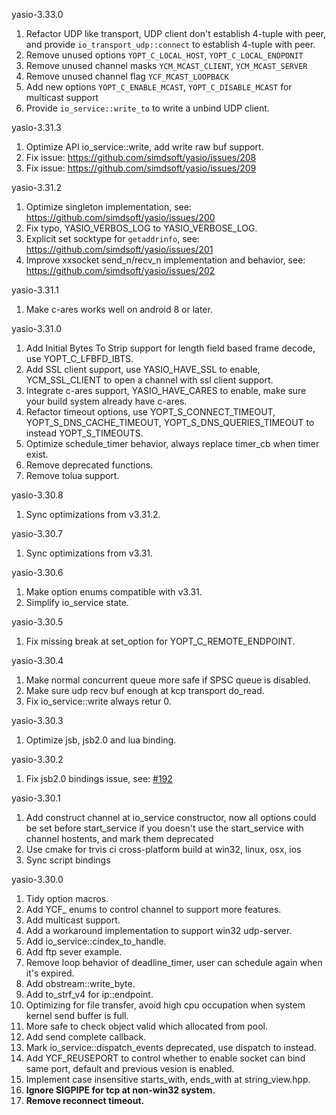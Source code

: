 yasio-3.33.0
  
1. Refactor UDP like transport, UDP client don't establish 4-tuple with peer, and provide  ```io_transport_udp::connect``` to establish 4-tuple with peer.
2. Remove unused options ```YOPT_C_LOCAL_HOST```, ```YOPT_C_LOCAL_ENDPONIT```
3. Remove unused channel masks ```YCM_MCAST_CLIENT```, ```YCM_MCAST_SERVER```
4. Remove unused channel flag ```YCF_MCAST_LOOPBACK```
5. Add new options ```YOPT_C_ENABLE_MCAST```, ```YOPT_C_DISABLE_MCAST``` for multicast support
6. Provide ```io_service::write_to``` to write a unbind UDP client.
  
  
yasio-3.31.3
  
1. Optimize API io_service::write, add write raw buf support.
2. Fix issue: https://github.com/simdsoft/yasio/issues/208
3. Fix issue: https://github.com/simdsoft/yasio/issues/209
  
  
yasio-3.31.2
  
1. Optimize singleton implementation, see: https://github.com/simdsoft/yasio/issues/200
2. Fix typo, YASIO_VERBOS_LOG to YASIO_VERBOSE_LOG.
3. Explicit set socktype for ```getaddrinfo```, see: https://github.com/simdsoft/yasio/issues/201
4. Improve xxsocket send_n/recv_n implementation and behavior, see: https://github.com/simdsoft/yasio/issues/202
  
  
yasio-3.31.1
  
1. Make c-ares works well on android 8 or later.
  
  
yasio-3.31.0
  
1. Add Initial Bytes To Strip support for length field based frame decode, use YOPT_C_LFBFD_IBTS.
2. Add SSL client support, use YASIO_HAVE_SSL to enable, YCM_SSL_CLIENT to open a channel with ssl client support.
3. Integrate c-ares support, YASIO_HAVE_CARES to enable, make sure your build system already have c-ares.
4. Refactor timeout options, use YOPT_S_CONNECT_TIMEOUT, YOPT_S_DNS_CACHE_TIMEOUT, YOPT_S_DNS_QUERIES_TIMEOUT to instead YOPT_S_TIMEOUTS.
5. Optimize schedule_timer behavior, always replace timer_cb when timer exist.
6. Remove deprecated functions.
7. Remove tolua support.
  
  
yasio-3.30.8
  
1. Sync optimizations from v3.31.2.
  
  
yasio-3.30.7
  
1. Sync optimizations from v3.31.
  
  
yasio-3.30.6
  
1. Make option enums compatible with v3.31.
2. Simplify io_service state.
  
  
yasio-3.30.5
  
1. Fix missing break at set_option for YOPT_C_REMOTE_ENDPOINT.
  
  
yasio-3.30.4
  
1. Make normal concurrent queue more safe if SPSC queue is disabled.
2. Make sure udp recv buf enough at kcp transport do_read.
3. Fix io_service::write always retur 0.
  
  
yasio-3.30.3
  
1. Optimize jsb, jsb2.0 and lua binding.
  
  
yasio-3.30.2
  
1. Fix jsb2.0 bindings issue, see: [#192](https://github.com/simdsoft/yasio/issues/192)
  
  
yasio-3.30.1
  
1. Add construct channel at io_service constructor, now all options could be set before start_service if you doesn't use the start_service with channel hostents, and mark them deprecated
2. Use cmake for trvis ci cross-platform build at win32, linux, osx, ios
3. Sync script bindings
  
  
yasio-3.30.0
  
1. Tidy option macros.
2. Add YCF_ enums to control channel to support more features.
3. Add multicast support.
4. Add a workaround implementation to support win32 udp-server.
5. Add io_service::cindex_to_handle.
6. Add ftp sever example.
7. Remove loop behavior of deadline_timer, user can schedule again when it's expired.
8. Add obstream::write_byte.
9. Add to_strf_v4 for ip::endpoint.
10. Optimizing for file transfer, avoid high cpu occupation when system kernel send buffer is full.
11. More safe to check object valid which allocated from pool.
12. Add send complete callback.
13. Mark io_service::dispatch_events deprecated, use dispatch to instead.
14. Add YCF_REUSEPORT to control whether to enable socket can bind same port, default and previous vesion is enabled.
15. Implement case insensitive starts_with, ends_with at string_view.hpp.
16. **Ignore SIGPIPE for tcp at non-win32 system.**
17. **Remove reconnect timeout.**
